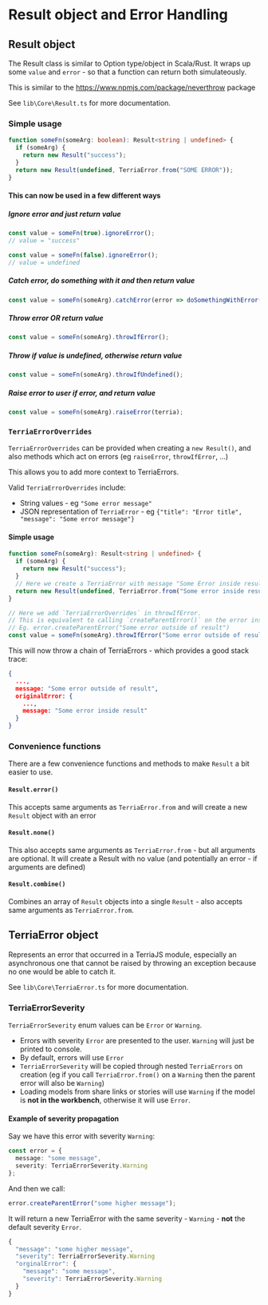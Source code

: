 # Result object and Error Handling

## Result object

The Result class is similar to Option type/object in Scala/Rust.
It wraps up some `value` and `error` - so that a function can return both simulateously.

This is similar to the https://www.npmjs.com/package/neverthrow package

See `lib\Core\Result.ts` for more documentation.

### Simple usage

```ts
function someFn(someArg: boolean): Result<string | undefined> {
  if (someArg) {
    return new Result("success");
  }
  return new Result(undefined, TerriaError.from("SOME ERROR"));
}
```

#### This can now be used in a few different ways

##### Ignore error and just return value

```ts
const value = someFn(true).ignoreError();
// value = "success"

const value = someFn(false).ignoreError();
// value = undefined
```

##### Catch error, do something with it and then return value

```ts
const value = someFn(someArg).catchError(error => doSomethingWithError(error));
```

##### Throw error OR return value

```ts
const value = someFn(someArg).throwIfError();
```

##### Throw if value is undefined, otherwise return value

```ts
const value = someFn(someArg).throwIfUndefined();
```

##### Raise error to user if error, and return value

```ts
const value = someFn(someArg).raiseError(terria);
```

### `TerriaErrorOverrides`

`TerriaErrorOverrides` can be provided when creating a `new Result()`, and also methods which act on errors (eg `raiseError`, `throwIfError`, ...)

This allows you to add more context to TerriaErrors.

Valid `TerriaErrorOverrides` include:

- String values - eg `"Some error message"`
- JSON representation of `TerriaError` - eg `{"title": "Error title", "message": "Some error message"}`

#### Simple usage

```ts
function someFn(someArg): Result<string | undefined> {
  if (someArg) {
    return new Result("success");
  }
  // Here we create a TerriaError with message "Some Error inside result"
  return new Result(undefined, TerriaError.from("Some error inside result"));
}

// Here we add `TerriaErrorOverrides` in throwIfError.
// This is equivalent to calling `createParentError()` on the error inside inside result.
// Eg. error.createParentError("Some error outside of result")
const value = someFn(someArg).throwIfError("Some error outside of result");
```

This will now throw a chain of TerriaErrors - which provides a good stack trace:

```json
{
  ...,
  message: "Some error outside of result",
  originalError: {
    ...,
    message: "Some error inside result"
  }
}
```

### Convenience functions

There are a few convenience functions and methods to make `Result` a bit easier to use.

#### `Result.error()`

This accepts same arguments as `TerriaError.from` and will create a new `Result` object with an error

#### `Result.none()`

This also accepts same arguments as `TerriaError.from` - but all arguments are optional. It will create a Result with no value (and potentially an error - if arguments are defined)

#### `Result.combine()`

Combines an array of `Result` objects into a single `Result` - also accepts same arguments as `TerriaError.from`.

## TerriaError object

Represents an error that occurred in a TerriaJS module, especially an asynchronous one that cannot be raised by throwing an exception because no one would be able to catch it.

See `lib\Core\TerriaError.ts` for more documentation.

### TerriaErrorSeverity

`TerriaErrorSeverity` enum values can be `Error` or `Warning`.

- Errors with severity `Error` are presented to the user. `Warning` will just be printed to console.
- By default, errors will use `Error`
- `TerriaErrorSeverity` will be copied through nested `TerriaErrors` on creation (eg if you call `TerriaError.from()` on a `Warning` then the parent error will also be `Warning`)
- Loading models from share links or stories will use `Warning` if the model is **not in the workbench**, otherwise it will use `Error`.

#### Example of severity propagation

Say we have this error with severity `Warning`:

```ts
const error = {
  message: "some message",
  severity: TerriaErrorSeverity.Warning
};
```

And then we call:

```ts
error.createParentError("some higher message");
```

It will return a new TerriaError with the same severity - `Warning` - **not** the default severity `Error`.

```ts
{
  "message": "some higher message",
  "severity": TerriaErrorSeverity.Warning
  "orginalError": {
    "message": "some message",
    "severity": TerriaErrorSeverity.Warning
  }
}
```
